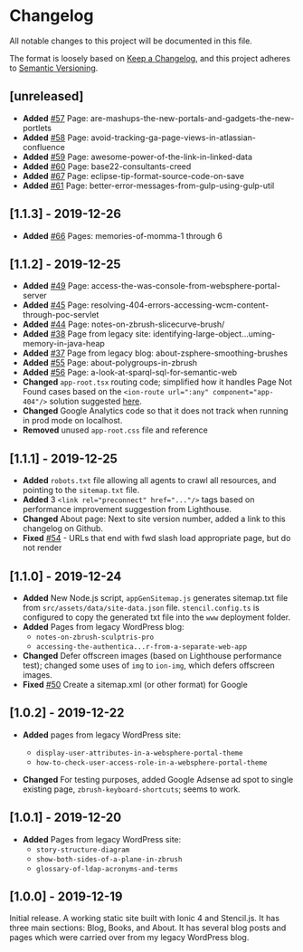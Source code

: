 # Changelog
All notable changes to this project will be documented in this file.

The format is loosely based on [Keep a Changelog](https://keepachangelog.com/en/1.0.0/),
and this project adheres to [Semantic Versioning](https://semver.org/spec/v2.0.0.html).

## [unreleased]

- **Added** [#57](https://github.com/codyburleson/cburleson-pwa/issues/57) Page: are-mashups-the-new-portals-and-gadgets-the-new-portlets
- **Added** [#58](https://github.com/codyburleson/cburleson-pwa/issues/58) Page: avoid-tracking-ga-page-views-in-atlassian-confluence
- **Added** [#59](https://github.com/codyburleson/cburleson-pwa/issues/59) Page: awesome-power-of-the-link-in-linked-data
- **Added** [#60](https://github.com/codyburleson/cburleson-pwa/issues/60) Page: base22-consultants-creed
- **Added** [#67](https://github.com/codyburleson/cburleson-pwa/issues/67) Page: eclipse-tip-format-source-code-on-save
- **Added** [#61](https://github.com/codyburleson/cburleson-pwa/issues/61) Page: better-error-messages-from-gulp-using-gulp-util

## [1.1.3] - 2019-12-26

- **Added** [#66](https://github.com/codyburleson/cburleson-pwa/issues/66) Pages: memories-of-momma-1 through 6

## [1.1.2] - 2019-12-25

- **Added** [#49](https://github.com/codyburleson/cburleson-pwa/issues/49) Page: access-the-was-console-from-websphere-portal-server
- **Added** [#45](https://github.com/codyburleson/cburleson-pwa/issues/45) Page: resolving-404-errors-accessing-wcm-content-through-poc-servlet
- **Added** [#44](https://github.com/codyburleson/cburleson-pwa/issues/44) Page: notes-on-zbrush-slicecurve-brush/
- **Added** [#38](https://github.com/codyburleson/cburleson-pwa/issues/38) Page from legacy site: identifying-large-object...uming-memory-in-java-heap
- **Added** [#37](https://github.com/codyburleson/cburleson-pwa/issues/37) Page from legacy blog: about-zsphere-smoothing-brushes
- **Added** [#55](https://github.com/codyburleson/cburleson-pwa/issues/55) Page: about-polygroups-in-zbrush
- **Added** [#56](https://github.com/codyburleson/cburleson-pwa/issues/56) Page: a-look-at-sparql-sql-for-semantic-web
- **Changed** `app-root.tsx` routing code; simplified how it handles Page Not Found cases based on the `<ion-route url=":any" component="app-404"/>` solution suggested [here](https://github.com/ionic-team/ionic/issues/18687).
- **Changed** Google Analytics code so that it does not track when running in prod mode on localhost.
- **Removed** unused `app-root.css` file and reference

## [1.1.1] - 2019-12-25

- **Added** `robots.txt` file allowing all agents to crawl all resources, and pointing to the `sitemap.txt` file.
- **Added** 3 `<link rel="preconnect" href="..."/>` tags based on performance improvement suggestion from Lighthouse.
- **Changed** About page: Next to site version number, added a link to this changelog on Github.
- **Fixed** [#54](https://github.com/codyburleson/cburleson-pwa/issues/54) - URLs that end with fwd slash load appropriate page, but do not render

## [1.1.0] - 2019-12-24

- **Added** New Node.js script, `appGenSitemap.js` generates sitemap.txt file from `src/assets/data/site-data.json` file. `stencil.config.ts` is configured to copy the generated txt file into the `www` deployment folder.
- **Added** Pages from legacy WordPress blog: 
    - `notes-on-zbrush-sculptris-pro`
    - `accessing-the-authentica...r-from-a-separate-web-app`
- **Changed** Defer offscreen images (based on Lighthouse performance test); changed some uses of `img` to `ion-img`, which defers offscreen images.
- **Fixed** [#50](https://github.com/codyburleson/cburleson-pwa/issues/50) Create a sitemap.xml (or other format) for Google

## [1.0.2] - 2019-12-22

- **Added** pages from legacy WordPress site: 
    - `display-user-attributes-in-a-websphere-portal-theme`
    - `how-to-check-user-access-role-in-a-websphere-portal-theme`

- **Changed** For testing purposes, added Google Adsense ad spot to single existing page, `zbrush-keyboard-shortcuts`; seems to work.

## [1.0.1] - 2019-12-20

- **Added** Pages from legacy WordPress site: 
    - `story-structure-diagram`
    - `show-both-sides-of-a-plane-in-zbrush`
    - `glossary-of-ldap-acronyms-and-terms`

## [1.0.0] - 2019-12-19

Initial release. A working static site built with Ionic 4 and Stencil.js. It has three main sections: Blog, Books, and About. It has several blog posts and pages which were carried over from my legacy WordPress blog.

